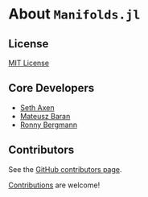 # About `Manifolds.jl`

## License

[MIT License](https://github.com/JuliaManifolds/Manifolds.jl/blob/master/LICENSE)

## Core Developers

- [Seth Axen](https://github.com/sethaxen)
- [Mateusz Baran](https://github.com/mateuszbaran)
- [Ronny Bergmann](https://github.com/kellertuer)

## Contributors

See the [GitHub contributors page](https://github.com/JuliaManifolds/Manifolds.jl/graphs/contributors).

[Contributions](contributing.md) are welcome!
